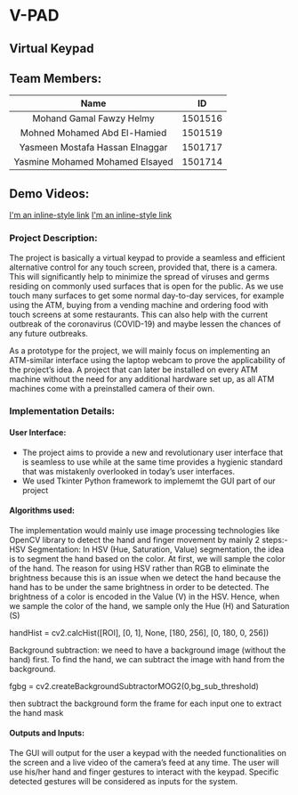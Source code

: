 # V-PAD
## Virtual Keypad

## Team Members:
| Name                            | ID          |
| :----:                          |    :----:   |
| Mohand Gamal Fawzy Helmy        | 1501516     |
| Mohned Mohamed Abd El-Hamied    | 1501519     |
| Yasmeen Mostafa Hassan Elnaggar | 1501717     |
| Yasmine Mohamed Mohamed Elsayed | 1501714     |

## Demo Videos:
[I'm an inline-style link](https://www.youtube.com/watch?v=bIuU527IWDM&feature=youtu.be)
[I'm an inline-style link](https://youtu.be/1XTZNlfTTms)

### Project Description:
The project is basically a virtual keypad to provide a seamless and efficient alternative control for any touch screen, provided that, there is a camera. This will significantly help to minimize the spread of viruses and germs residing on commonly used surfaces that is open for the public. As we use touch many surfaces to get some normal day-to-day services, for example using the ATM, buying from a vending machine and ordering food with touch screens at some restaurants. This can also help with the current outbreak of the coronavirus (COVID-19) and maybe lessen the chances of any future outbreaks.  
 
As a prototype for the project, we will mainly focus on implementing an ATM-similar interface using the laptop webcam to prove the applicability of the project’s idea. A project that can later be installed on every ATM machine without the need for any additional hardware set up, as all ATM machines come with a preinstalled camera of their own.

### Implementation Details: 
#### User Interface: 
- The project aims to provide a new and revolutionary user interface that is seamless to use while at the same time provides a hygienic standard that was mistakenly overlooked in today’s user interfaces.
- We used Tkinter Python framework to implememt the GUI part of our project
#### Algorithms used:
The implementation would mainly use image processing technologies like OpenCV library to detect the hand and finger movement by mainly 2 steps:- 
HSV Segmentation: 
 In HSV (Hue, Saturation, Value) segmentation, the idea is to segment the hand based on the color. At first, we will sample the color of the hand. The reason for using HSV rather than RGB to eliminate the brightness because this is an issue when we detect the hand because the hand has to be under the same brightness in order to be detected. The brightness of a color is encoded in the Value (V) in the HSV. Hence, when we sample the color of the hand, we sample only the Hue (H) and Saturation (S)
 
handHist = cv2.calcHist([ROI], [0, 1], None, [180, 256], [0, 180, 0, 256])
  
Background subtraction:
we need to have a background image (without the hand) first. To find the hand, we can subtract the image with hand from the background.

fgbg = cv2.createBackgroundSubtractorMOG2(0,bg_sub_threshold)

then subtract the background form the frame for each input one to extract the hand mask
#### Outputs and Inputs: 
The GUI will output for the user a keypad with the needed functionalities on the screen and a live video of the camera’s feed at any time. The user will use his/her hand and finger gestures to interact with the keypad. Specific detected gestures will be considered as inputs for the system. 
